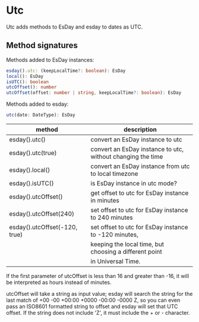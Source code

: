 # Utc

Utc adds methods to EsDay and esday to dates as UTC.

## Method signatures
Methods added to EsDay instances:
```typescript
esday().utc: (keepLocalTime?: boolean): EsDay
local(): EsDay
isUTC(): boolean
utcOffset(): number
utcOffset(offset: number | string, keepLocalTime?: boolean): EsDay
```

Methods added to esday:
```typescript
utc(date: DateType): EsDay
```

| method                   | description                                                 |
| ------------------------ | ----------------------------------------------------------- |
| esday().utc()                 | convert an EsDay instance to utc                            |
| esday().utc(true)             | convert an EsDay instance to utc, without changing the time |
| esday().local()               | convert an EsDay instance from utc to local timezone        |
| esday().isUTC()               | is EsDay instance in utc mode?                              |
| esday().utcOffset()           | get offset to utc for EsDay instance in minutes             |
| esday().utcOffset(240)        | set offset to utc for EsDay instance to 240 minutes         |
| esday().utcOffset(-120, true) | set offset to utc for EsDay instance to -120 minutes,       |
|                               |   keeping the local time, but choosing a different point    |
|                               |   in Universal Time.                                        |

If the first parameter of utcOffset is less than 16 and greater than -16, it will be interpreted as hours instead of minutes.

utcOffset will take a string as input value; esday will search the string for the last match of +00 -00 +00:00 +0000 -00:00 -0000 Z, so you can even pass an ISO8601 formatted string to offset and esday will set that UTC offset. If the string does not include 'Z', it must include the + or - character.
